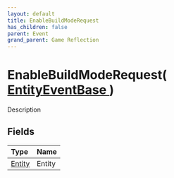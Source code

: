 ```yaml
---
layout: default
title: EnableBuildModeRequest
has_children: false
parent: Event
grand_parent: Game Reflection
---
```

# EnableBuildModeRequest( [ EntityEventBase ](/docs/game-reflection/events/entity_event_base) )
Description 

## Fields

| Type | Name |
|:-------------|:--------------|
| [Entity](/docs/game-reflection/classes/entity) | Entity |

